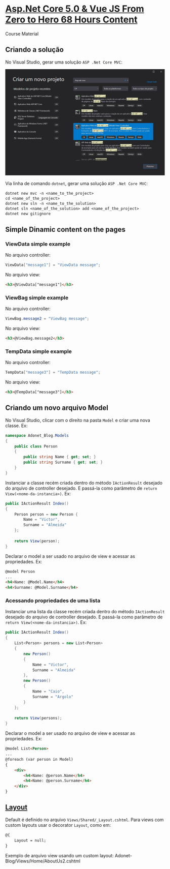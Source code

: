 # [Asp.Net Core 5.0 & Vue JS From Zero to Hero 68 Hours Content](https://www.udemy.com/course/aspnet-core-50-vue-js-from-zero-to-hero-68-hours-content/)

Course Material

## Criando a solução

No Visual Studio, gerar uma solução `ASP .Net Core MVC`:

![ASP.Net Core MVC](img/ASPNetCore_MVC_ProjectCreation.jpg)

Via linha de comando `dotnet`, gerar uma solução `ASP .Net Core MVC`:

```shell
dotnet new mvc -n <name_to_the_project>
cd <name_of_the_project>
dotnet new sln -n <name_to_the_solution>
dotnet sln <name_of_the_solution> add <name_of_the_project>
dotnet new gitignore
```

## Simple Dinamic content on the pages

### ViewData simple example

No arquivo controller:

```csharp
ViewData["message1"] = "ViewData message";
```

No arquivo view:

```html
<h3>@ViewData["message1"]</h3>
```

### ViewBag simple example

No arquivo controller:

```csharp
ViewBag.message2 = "ViewBag message";
```

No arquivo view:

```html
<h3>@ViewBag.message2</h3>
```

### TempData simple example

No arquivo controller:

```csharp
TempData["message3"] = "TempData message";
```

No arquivo view:

```html
<h3>@TempData["message3"]</h3>
```

## Criando um novo arquivo Model

No Visual Studio, clicar com o direito na pasta `Model` e criar uma nova classe.
Ex:

```csharp
namespace Adonet_Blog.Models
{
    public class Person
    {
        public string Name { get; set; }
        public string Surname { get; set; }
    }
}
```

Instanciar a classe recém criada dentro do método `IActionResult` desejado do
arquivo de controller desejado. E passá-la como parâmetro de
`return View(<nome-da-instancia>)`. Ex:

```csharp
public IActionResult Index()
{
    Person person = new Person {
        Name = "Victor",
        Surname = "Almeida"
    };

    return View(person);
}
```

Declarar o model a ser usado no arquivo de view e acessar as propriedades.
Ex:

```html
@model Person
...
<h4>Name: @Model.Name</h4>
<h4>Surname: @Model.Surname</h4>
```

### Acessando propriedades de uma lista

Instanciar uma lista da classe recém criada dentro do método `IActionResult` desejado do
arquivo de controller desejado. E passá-la como parâmetro de
`return View(<nome-da-instancia>)`. Ex:

```csharp
public IActionResult Index()
{
    List<Person> persons = new List<Person>
    {
        new Person()
        {
            Name = "Victor",
            Surname = "Almeida"
        },
        new Person()
        {
            Name = "Caio",
            Surname = "Argolo"
        }
    };

    return View(persons);
}
```

Declarar o model a ser usado no arquivo de view e acessar as propriedades.
Ex:

```html
@model List<Person>
...
@foreach (var person in Model)
{
    <div>
        <h4>Name: @person.Name</h4>
        <h4>Name: @person.Surname</h4>
    </div>
}
```

## [Layout](https://docs.microsoft.com/en-us/aspnet/core/mvc/views/layout?view=aspnetcore-5.0)

Default é definido no arquivo `Views/Shared/_Layout.cshtml`. Para views com
custom layouts usar o decorator `Layout`, como em:

```html
@{
    Layout = null;
}
```

Exemplo de arquivo view usando um custom layout: Adonet-Blog/Views/Home/AboutUs2.cshtml
